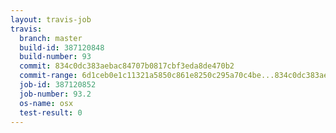 ```yaml
---
layout: travis-job
travis:
  branch: master
  build-id: 387120848
  build-number: 93
  commit: 834c0dc383aebac84707b0817cbf3eda8de470b2
  commit-range: 6d1ceb0e1c11321a5850c861e8250c295a70c4be...834c0dc383aebac84707b0817cbf3eda8de470b2
  job-id: 387120852
  job-number: 93.2
  os-name: osx
  test-result: 0
---
```

